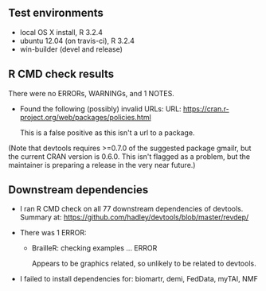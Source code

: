 ## Test environments
* local OS X install, R 3.2.4
* ubuntu 12.04 (on travis-ci), R 3.2.4
* win-builder (devel and release)

## R CMD check results
There were no ERRORs, WARNINGs, and 1 NOTES. 

* Found the following (possibly) invalid URLs: 
  URL: https://cran.r-project.org/web/packages/policies.html
  
  This is a false positive as this isn't a url to a package.

(Note that devtools requires >=0.7.0 of the suggested package gmailr, but the current CRAN version is 0.6.0. This isn't flagged as a problem, but the maintainer is preparing a release in the very near future.)

## Downstream dependencies

* I ran R CMD check on all 77 downstream dependencies of devtools.
  Summary at: https://github.com/hadley/devtools/blob/master/revdep/

* There was 1 ERROR: 

    * BrailleR: checking examples ... ERROR
      
      Appears to be graphics related, so unlikely to be related to devtools.

* I failed to install dependencies for: biomartr, demi, FedData, myTAI, NMF
